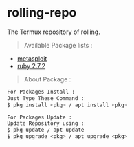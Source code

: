 # rolling-repo
The Termux repository of rolling.


> Available Package lists :

  
+ [metasploit](https://github.com/rapid7/metasploit-framework)
+ [ruby 2.7.2](https://github.com/ruby/ruby)


> About Package :
```bash
For Packages Install :
Just Type These Command :
$ pkg install <pkg> / apt install <pkg>

For Packages Update :
Update Repository using :
$ pkg update / apt update
$ pkg upgrade <pkg> / apt upgrade <pkg>
```
